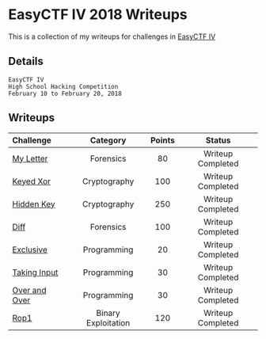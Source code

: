 # EasyCTF IV 2018 Writeups

This is a collection of my writeups for challenges in [EasyCTF IV](https://www.easyctf.com/)

## Details

```
EasyCTF IV
High School Hacking Competition
February 10 to February 20, 2018
```

## Writeups

| Challenge | Category | Points | Status |
| :--- | :---: | :---: | :---: |
| [My Letter](https://github.com/goelp14/EasyCTF-Writeups-2018-Final/blob/master/Finished/My-Letter.md) | Forensics | 80 | Writeup Completed |
| [Keyed Xor](https://github.com/goelp14/EasyCTF-Writeups-2018-Final/blob/master/Finished/Keyed-XOR.md) | Cryptography | 100 | Writeup Completed |
| [Hidden Key](https://github.com/goelp14/EasyCTF-Writeups-2018-Final/blob/master/Finished/Hidden-Key.md) | Cryptography | 250 | Writeup Completed |
| [Diff](https://github.com/goelp14/EasyCTF-Writeups-2018-Final/blob/master/Finished/Diff.md) | Forensics | 100 | Writeup Completed |
| [Exclusive](https://github.com/goelp14/EasyCTF-Writeups-2018-Final/blob/master/programming/exclusive.md) | Programming | 20 | Writeup Completed |
| [Taking Input](https://github.com/goelp14/EasyCTF-Writeups-2018-Final/blob/master/programming/taking-input.md) | Programming | 30 | Writeup Completed |
| [Over and Over](https://github.com/goelp14/EasyCTF-Writeups-2018-Final/blob/master/programming/over-and-over.md) | Programming | 30 | Writeup Completed |
| [Rop1](https://github.com/goelp14/EasyCTF-Writeups-2018-Final/blob/master/binary-exploitation/rop1.md) | Binary Exploitation | 120 | Writeup Completed |



